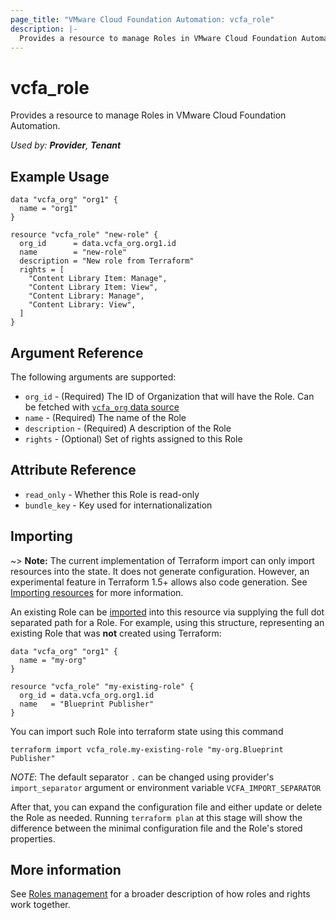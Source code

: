 ```yaml
---
page_title: "VMware Cloud Foundation Automation: vcfa_role"
description: |-
  Provides a resource to manage Roles in VMware Cloud Foundation Automation.
---
```


# vcfa\_role

Provides a resource to manage Roles in VMware Cloud Foundation Automation.

_Used by: **Provider**, **Tenant**_

## Example Usage

```hcl
data "vcfa_org" "org1" {
  name = "org1"
}

resource "vcfa_role" "new-role" {
  org_id      = data.vcfa_org.org1.id
  name        = "new-role"
  description = "New role from Terraform"
  rights = [
    "Content Library Item: Manage",
    "Content Library Item: View",
    "Content Library: Manage",
    "Content Library: View",
  ]
}
```

## Argument Reference

The following arguments are supported:

- `org_id` - (Required) The ID of Organization that will have the Role. Can be fetched with [`vcfa_org` data source](/providers/vmware/vcfa/latest/docs/data-sources/org)
- `name` - (Required) The name of the Role
- `description` - (Required) A description of the Role
- `rights` - (Optional) Set of rights assigned to this Role

## Attribute Reference

- `read_only` - Whether this Role is read-only
- `bundle_key` - Key used for internationalization

## Importing

~> **Note:** The current implementation of Terraform import can only import resources into the
state. It does not generate configuration. However, an experimental feature in Terraform 1.5+ allows
also code generation. See [Importing resources][importing-resources] for more information.

An existing Role can be [imported][docs-import] into this resource via supplying the full dot separated path for a Role.
For example, using this structure, representing an existing Role that was **not** created using Terraform:

```hcl
data "vcfa_org" "org1" {
  name = "my-org"
}

resource "vcfa_role" "my-existing-role" {
  org_id = data.vcfa_org.org1.id
  name   = "Blueprint Publisher"
}
```

You can import such Role into terraform state using this command

```
terraform import vcfa_role.my-existing-role "my-org.Blueprint Publisher"
```

_NOTE_: The default separator `.` can be changed using provider's `import_separator` argument or environment variable `VCFA_IMPORT_SEPARATOR`

After that, you can expand the configuration file and either update or delete the Role as needed. Running `terraform plan`
at this stage will show the difference between the minimal configuration file and the Role's stored properties.

[docs-import]: https://www.terraform.io/docs/import
[importing-resources]: /providers/vmware/vcfa/latest/docs/guides/importing_resources

## More information

See [Roles management](/providers/vmware/vcfa/latest/docs/guides/roles_management) for a broader description of how roles and
rights work together.
